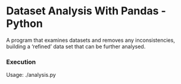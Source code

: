 # Dataset Analysis With Pandas - Python
A program that examines datasets and removes any inconsistencies, building a ‘refined’ data set that can be further analysed.

### Execution
Usage: ./analysis.py <file-to-read>
